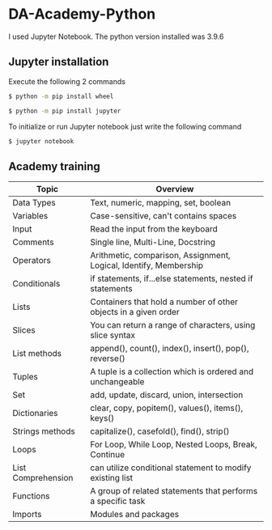 # DA-Academy-Python

I used Jupyter Notebook. The python version installed was 3.9.6 

## Jupyter installation

Execute the following 2 commands

```bash
$ python -m pip install wheel
```

```bash
$ python -m pip install jupyter
```

To initialize or run Jupyter notebook just write the following command

```bash
$ jupyter notebook
```
## Academy training

| Topic              | Overview                                                          |
| ------------------ | ----------------------------------------------------------------- |
| Data Types         | Text, numeric, mapping, set, boolean                              |
| Variables          | Case-sensitive, can't contains spaces                             | 
| Input              | Read the input from the keyboard                                  |
| Comments           | Single line, Multi-Line, Docstring                                |
| Operators          | Arithmetic, comparison, Assignment, Logical, Identify, Membership |
| Conditionals       | if statements, if...else statements, nested if statements         |
| Lists              | Containers that hold a number of other objects in a given order   |
| Slices             | You can return a range of characters, using slice syntax          |
| List methods       | append(), count(), index(), insert(), pop(), reverse()            |
| Tuples             | A tuple is a collection which is ordered and unchangeable         |
| Set                | add, update, discard, union, intersection                         |
| Dictionaries       | clear, copy, popitem(), values(), items(), keys()                 |
| Strings methods    | capitalize(), casefold(), find(), strip()                         |
| Loops              | For Loop, While Loop, Nested Loops, Break, Continue               |
| List Comprehension | can utilize conditional statement to modify existing list         |
| Functions          | A group of related statements that performs a specific task       |
| Imports            | Modules and packages |

